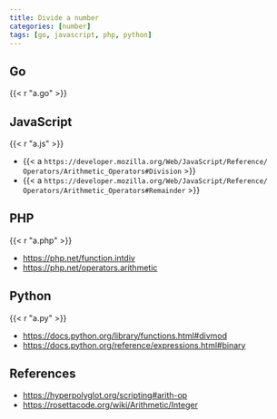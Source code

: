 ```yaml
---
title: Divide a number
categories: [number]
tags: [go, javascript, php, python]
---
```


## Go

{{< r "a.go" >}}

## JavaScript

{{< r "a.js" >}}

- {{< a `https://developer.mozilla.org/Web/JavaScript/Reference/
   Operators/Arithmetic_Operators#Division` >}}
- {{< a `https://developer.mozilla.org/Web/JavaScript/Reference/
   Operators/Arithmetic_Operators#Remainder` >}}

## PHP

{{< r "a.php" >}}

- <https://php.net/function.intdiv>
- <https://php.net/operators.arithmetic>

## Python

{{< r "a.py" >}}

- <https://docs.python.org/library/functions.html#divmod>
- <https://docs.python.org/reference/expressions.html#binary>

## References

- <https://hyperpolyglot.org/scripting#arith-op>
- <https://rosettacode.org/wiki/Arithmetic/Integer>
